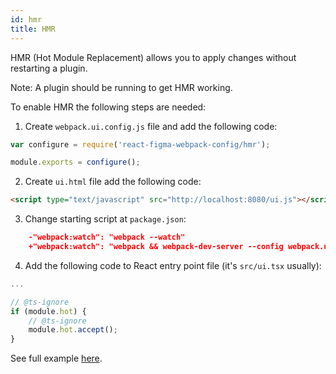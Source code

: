 ```yaml
---
id: hmr
title: HMR
---
```


HMR (Hot Module Replacement) allows you to apply changes without restarting a plugin.

Note: A plugin should be running to get HMR working.

To enable HMR the following steps are needed:

1. Create `webpack.ui.config.js` file and add the following code:

```js
var configure = require('react-figma-webpack-config/hmr');

module.exports = configure();
```

2. Create `ui.html` file add the following code:

```html
<script type="text/javascript" src="http://localhost:8080/ui.js"></script>
```

3. Change starting script at `package.json`:

```json
    -"webpack:watch": "webpack --watch"
    +"webpack:watch": "webpack && webpack-dev-server --config webpack.ui.config.js"
```

4. Add the following code to React entry point file (it's `src/ui.tsx` usually):

```js
...

// @ts-ignore
if (module.hot) {
    // @ts-ignore
    module.hot.accept();
}
```

See full example [here](https://github.com/react-figma/react-figma/tree/master/examples/basic-hmr).


